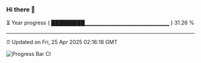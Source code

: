 ### Hi there 👋

⏳ Year progress { █████████▁▁▁▁▁▁▁▁▁▁▁▁▁▁▁▁▁▁▁▁▁ } 31.26 %

---

⏰ Updated on Fri, 25 Apr 2025 02:16:18 GMT

![Progress Bar CI](https://github.com/IshwaranRudhara/GIT-ACTION/workflows/Progress%20Bar%20CI/badge.svg)
